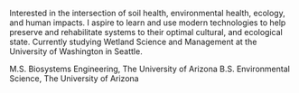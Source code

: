 Interested in the intersection of soil health, environmental health, ecology, and human impacts.
I aspire to learn and use modern technologies to help preserve and rehabilitate systems to their optimal cultural, and ecological state.
Currently studying Wetland Science and Management at the University of Washington in Seattle.

M.S. Biosystems Engineering, The University of Arizona
B.S. Environmental Science, The University of Arizona

<!--
**bschlottman/bschlottman** is a ✨ _special_ ✨ repository because its `README.md` (this file) appears on your GitHub profile.

Here are some ideas to get you started:

- 🔭 I’m currently working on ...
- 🌱 I’m currently learning ...
- 👯 I’m looking to collaborate on ...
- 🤔 I’m looking for help with ...
- 💬 Ask me about ...
- 📫 How to reach me: ...
- 😄 Pronouns: ...
- ⚡ Fun fact: ...
-->
